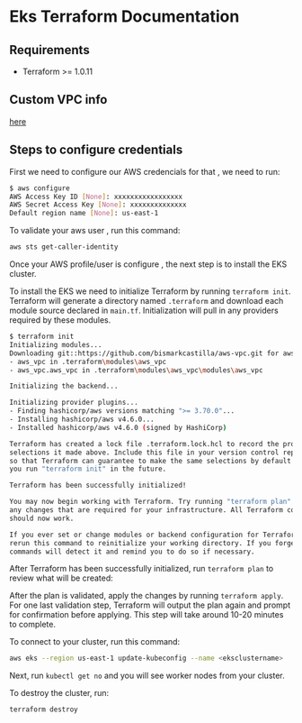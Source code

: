 # Eks Terraform Documentation

## Requirements

* Terraform >= 1.0.11

## Custom VPC info

[here](https://github.com/bismarkcastilla/aws-vpc)

## Steps to configure credentials

First we need to configure our AWS credencials for that , we need to run:

```bash
$ aws configure
AWS Access Key ID [None]: xxxxxxxxxxxxxxxxx
AWS Secret Access Key [None]: xxxxxxxxxxxxxx
Default region name [None]: us-east-1
```

To validate your aws user , run this command:

```bash
aws sts get-caller-identity
```

Once your AWS profile/user is configure , the next step is to install the EKS cluster.

To install the EKS we need to initialize Terraform by running `terraform init`. Terraform will generate a directory named `.terraform` and download each module source declared in `main.tf`. Initialization will pull in any providers required by these modules.

```bash
$ terraform init
Initializing modules...
Downloading git::https://github.com/bismarkcastilla/aws-vpc.git for aws_vpc...
- aws_vpc in .terraform\modules\aws_vpc
- aws_vpc.aws_vpc in .terraform\modules\aws_vpc\modules\aws_vpc

Initializing the backend...

Initializing provider plugins...
- Finding hashicorp/aws versions matching ">= 3.70.0"...
- Installing hashicorp/aws v4.6.0...
- Installed hashicorp/aws v4.6.0 (signed by HashiCorp)

Terraform has created a lock file .terraform.lock.hcl to record the provider
selections it made above. Include this file in your version control repository
so that Terraform can guarantee to make the same selections by default when
you run "terraform init" in the future.

Terraform has been successfully initialized!

You may now begin working with Terraform. Try running "terraform plan" to see
any changes that are required for your infrastructure. All Terraform commands
should now work.

If you ever set or change modules or backend configuration for Terraform,
rerun this command to reinitialize your working directory. If you forget, other
commands will detect it and remind you to do so if necessary.
```

After Terraform has been successfully initialized, run `terraform plan` to review what will be created:

After the plan is validated, apply the changes by running `terraform apply`. For one last validation step, Terraform will output the plan again and prompt for confirmation before applying. This step will take around 10-20 minutes to complete.

To connect to your cluster, run this command:

```bash
aws eks --region us-east-1 update-kubeconfig --name <eksclustername>
```

Next, run `kubectl get no` and you will see worker nodes from your cluster.

To destroy the cluster, run:

```bash
terraform destroy
```
